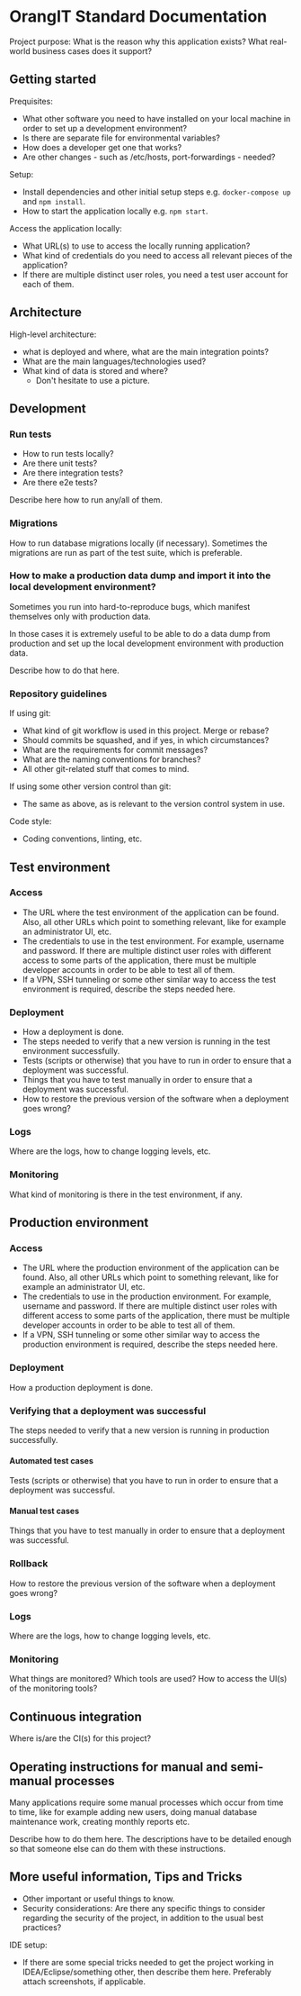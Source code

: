 # OrangIT Standard Documentation

Project purpose: What is the reason why this application exists? What real-world business cases does it support?

## Getting started

Prequisites: 
- What other software you need to have installed on your local machine in order to set up a development environment?
- Is there are separate file for environmental variables? 
- How does a developer get one that works?
- Are other changes - such as /etc/hosts, port-forwardings - needed?

Setup:
- Install dependencies and other initial setup steps e.g. `docker-compose up` and `npm install`.
- How to start the application locally e.g. `npm start`.

Access the application locally:
- What URL(s) to use to access the locally running application?
- What kind of credentials do you need to access all relevant pieces of the application?
- If there are multiple distinct user roles, you need a test user account for each of them.

## Architecture

High-level architecture: 
- what is deployed and where, what are the main integration points? 
- What are the main languages/technologies used? 
- What kind of data is stored and where?
    - Don't hesitate to use a picture.

## Development

### Run tests

- How to run tests locally? 
- Are there unit tests?
- Are there integration tests?
- Are there e2e tests?

Describe here how to run any/all of them.

### Migrations

How to run database migrations locally (if necessary). Sometimes the migrations are run as part of the test suite, which is preferable.

### How to make a production data dump and import it into the local development environment?

Sometimes you run into hard-to-reproduce bugs, which manifest themselves only with production data.

In those cases it is extremely useful to be able to do a data dump from production and set up the local
development environment with production data.

Describe how to do that here.

### Repository guidelines

If using git:
- What kind of git workflow is used in this project. Merge or rebase?
- Should commits be squashed, and if yes, in which circumstances?
- What are the requirements for commit messages?
- What are the naming conventions for branches?
- All other git-related stuff that comes to mind.

If using some other version control than git:
- The same as above, as is relevant to the version control system in use.

Code style:
- Coding conventions, linting, etc.

## Test environment

### Access

- The URL where the test environment of the application can be found.
Also, all other URLs which point to something relevant, like for example an administrator UI, etc.
- The credentials to use in the test environment. For example, username and password. If there are multiple
distinct user roles with different access to some parts of the application, there must be multiple developer accounts
in order to be able to test all of them.
- If a VPN, SSH tunneling or some other similar way to access the test environment is required,
describe the steps needed here.

### Deployment

- How a deployment is done.
- The steps needed to verify that a new version is running in the test environment successfully.
- Tests (scripts or otherwise) that you have to run in order to ensure that a deployment was successful.
- Things that you have to test manually in order to ensure that a deployment was successful.
- How to restore the previous version of the software when a deployment goes wrong?

### Logs

Where are the logs, how to change logging levels, etc.

### Monitoring

What kind of monitoring is there in the test environment, if any.

## Production environment

### Access

- The URL where the production environment of the application can be found.
Also, all other URLs which point to something relevant, like for example an administrator UI, etc.
- The credentials to use in the production environment. For example, username and password. If there are multiple
distinct user roles with different access to some parts of the application, there must be multiple developer accounts
in order to be able to test all of them.
- If a VPN, SSH tunneling or some other similar way to access the production environment is required,
describe the steps needed here.

### Deployment

How a production deployment is done.

### Verifying that a deployment was successful

The steps needed to verify that a new version is running in production successfully.

#### Automated test cases

Tests (scripts or otherwise) that you have to run in order to ensure that a deployment was successful.

#### Manual test cases

Things that you have to test manually in order to ensure that a deployment was successful.

### Rollback

How to restore the previous version of the software when a deployment goes wrong?

### Logs

Where are the logs, how to change logging levels, etc.

### Monitoring

What things are monitored? Which tools are used? How to access the UI(s) of the monitoring tools?

## Continuous integration

Where is/are the CI(s) for this project?

## Operating instructions for manual and semi-manual processes

Many applications require some manual processes which occur from time to time, like for example
adding new users, doing manual database maintenance work, creating monthly reports etc.

Describe how to do them here. The descriptions have to be detailed enough so that someone else can do them
with these instructions.

## More useful information, Tips and Tricks

- Other important or useful things to know.
- Security considerations: Are there any specific things to consider regarding the security of the project, in addition to the usual best practices?

IDE setup:
- If there are some special tricks needed to get the project working in IDEA/Eclipse/something other, then
describe them here. Preferably attach screenshots, if applicable.

